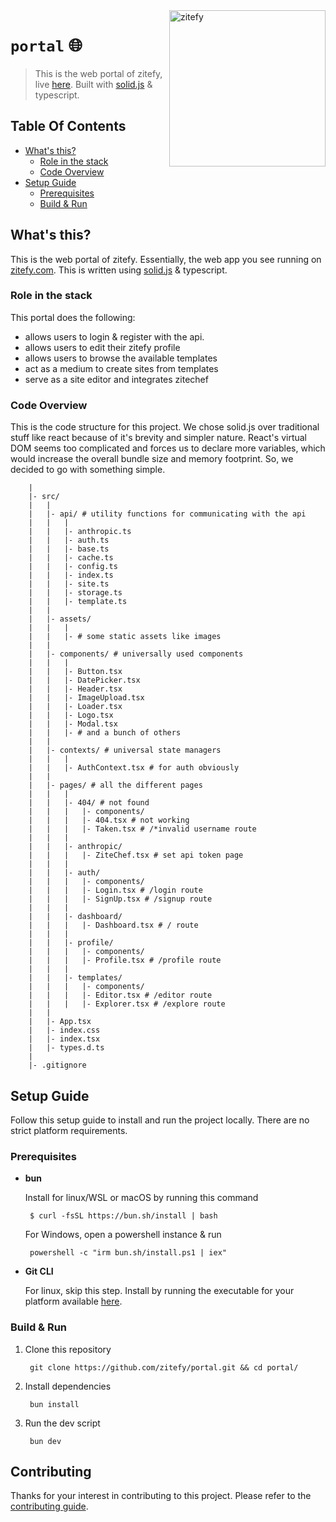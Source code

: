 <img src="https://github.com/user-attachments/assets/ab7f7be0-5f8c-4839-9fa8-4e476f7364e9" alt="zitefy" width="250" align="right">

# `portal` 🌐

> This is the web portal of zitefy, live [here](https://zitefy.com). Built with [solid.js](https://www.solidjs.com/) & typescript.

## Table Of Contents
* [What's this?](#whats-this)
   * [Role in the stack](#role-in-the-stack)
   * [Code Overview](#code-overview)
* [Setup Guide](#setup-guide)
   * [Prerequisites](#prerequisites)
   * [Build & Run](#build--run)

## What's this?
This is the web portal of zitefy. Essentially, the web app you see running on [zitefy.com](https://zitefy.com/). This is written using [solid.js](https://www.solidjs.com/) & typescript.

### Role in the stack
This portal does the following:

* allows users to login & register with the api.
* allows users to edit their zitefy profile
* allows users to browse the available templates
* act as a medium to create sites from templates
* serve as a site editor and integrates zitechef

### Code Overview
This is the code structure for this project. We chose solid.js over traditional stuff like react because of it's brevity and simpler nature. React's virtual DOM seems too complicated and forces us to declare more variables, which would increase the overall bundle size and memory footprint. So, we decided to go with something simple.

```
    |
    |- src/
    |   |
    |   |- api/ # utility functions for communicating with the api
    |   |   |
    |   |   |- anthropic.ts
    |   |   |- auth.ts
    |   |   |- base.ts
    |   |   |- cache.ts
    |   |   |- config.ts
    |   |   |- index.ts
    |   |   |- site.ts
    |   |   |- storage.ts
    |   |   |- template.ts
    |   |
    |   |- assets/
    |   |   |
    |   |   |- # some static assets like images
    |   |
    |   |- components/ # universally used components
    |   |   |
    |   |   |- Button.tsx
    |   |   |- DatePicker.tsx
    |   |   |- Header.tsx
    |   |   |- ImageUpload.tsx
    |   |   |- Loader.tsx
    |   |   |- Logo.tsx
    |   |   |- Modal.tsx
    |   |   |- # and a bunch of others
    |   |
    |   |- contexts/ # universal state managers
    |   |   |
    |   |   |- AuthContext.tsx # for auth obviously
    |   |
    |   |- pages/ # all the different pages
    |   |   |
    |   |   |- 404/ # not found
    |   |   |   |- components/
    |   |   |   |- 404.tsx # not working
    |   |   |   |- Taken.tsx # /*invalid username route
    |   |   |
    |   |   |- anthropic/
    |   |   |   |- ZiteChef.tsx # set api token page
    |   |   |
    |   |   |- auth/
    |   |   |   |- components/
    |   |   |   |- Login.tsx # /login route
    |   |   |   |- SignUp.tsx # /signup route
    |   |   |
    |   |   |- dashboard/
    |   |   |   |- Dashboard.tsx # / route
    |   |   |
    |   |   |- profile/
    |   |   |   |- components/
    |   |   |   |- Profile.tsx # /profile route
    |   |   |
    |   |   |- templates/
    |   |   |   |- components/
    |   |   |   |- Editor.tsx # /editor route
    |   |   |   |- Explorer.tsx # /explore route
    |   |     
    |   |- App.tsx
    |   |- index.css
    |   |- index.tsx
    |   |- types.d.ts
    |
    |- .gitignore
```

## Setup Guide
Follow this setup guide to install and run the project locally. There are no strict platform requirements.

### Prerequisites
* **bun**

    Install for linux/WSL or macOS by running this command
    ```
     $ curl -fsSL https://bun.sh/install | bash
    ```
    
    For Windows, open a powershell instance & run
    ```
     powershell -c "irm bun.sh/install.ps1 | iex"
    ```

* **Git CLI**

    For linux, skip this step. Install by running the executable for your platform available [here](https://git-scm.com/downloads).

### Build & Run
1. Clone this repository
    
    ```
     git clone https://github.com/zitefy/portal.git && cd portal/
    ```

2. Install dependencies

    ```
     bun install
    ```

3. Run the dev script

    ```
     bun dev
    ```

## Contributing
Thanks for your interest in contributing to this project. Please refer to the [contributing guide](https://github.com/zitefy/portal/blob/main/CONTRIBUTING.md).
